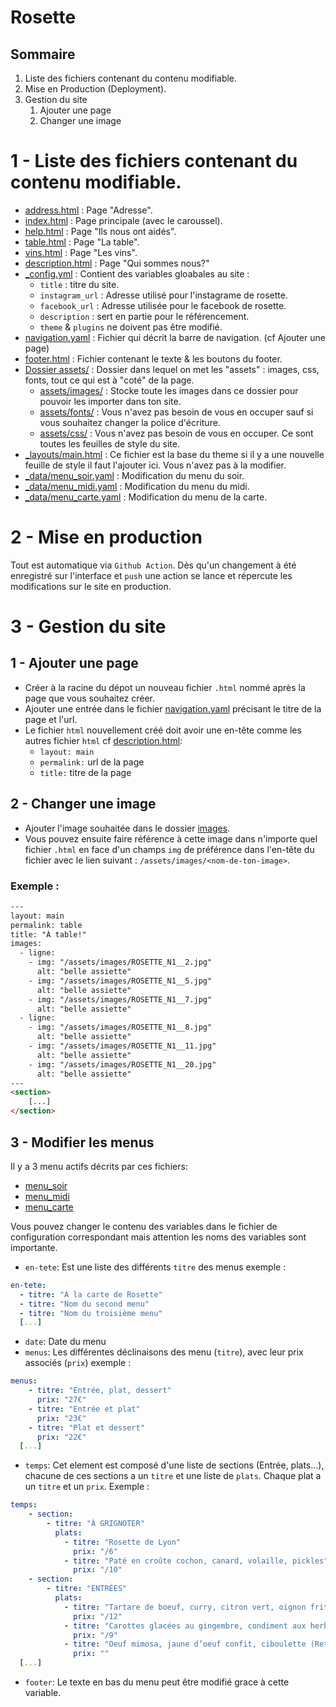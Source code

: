 # Rosette
## Sommaire

1) Liste des fichiers contenant du contenu modifiable.
2) Mise en Production (Deployment).
3) Gestion du site
    1) Ajouter une page
    2) Changer une image

# 1 - Liste des fichiers contenant du contenu modifiable.
- [address.html](./address.html) : Page "Adresse".
- [index.html](./index.html) : Page principale (avec le caroussel).
- [help.html](./help.html) : Page "Ils nous ont aidés".
- [table.html](./table.html) : Page "La table".
- [vins.html](./vins.html) : Page "Les vins".
- [description.html](./description.html) : Page "Qui sommes nous?"
- [_config.yml](./_config.yml) : Contient des variables gloabales au site :
    - `title` : titre du site.
    - `instagram_url` : Adresse utilisé pour l'instagrame de rosette.
    - `facebook_url` : Adresse utilisée pour le facebook de rosette.
    - `description` : sert en partie pour le référencement.
    - `theme` & `plugins` ne doivent pas être modifié.
- [navigation.yaml](./_data/navigation.yaml) : Fichier qui décrit la barre de navigation. (cf Ajouter une page)
- [footer.html](./_includes/footer.html) : Fichier contenant le texte & les boutons du footer.
- [Dossier assets/](./assets/) : Dossier dans lequel on met les "assets" : images, css, fonts, tout ce qui est à "coté" de la page.
    - [assets/images/](./assets/images/) : Stocke toute les images dans ce dossier pour pouvoir les importer dans ton site.
    - [assets/fonts/](./assets/fonts/) : Vous n'avez pas besoin de vous en occuper sauf si vous souhaitez changer la police d'écriture.
    - [assets/css/](./assets/css/) : Vous n'avez pas besoin de vous en occuper. Ce sont toutes les feuilles de style du site.
- [_layouts/main.html](./_layouts/main.html) : Ce fichier est la base du theme si il y a une nouvelle feuille de style il faut l'ajouter ici. Vous n'avez pas à la modifier.
- [_data/menu_soir.yaml](./_data/menu_soir.yaml) : Modification du menu du soir.
- [_data/menu_midi.yaml](./_data/menu_midi.yaml) : Modification du menu du midi.
- [_data/menu_carte.yaml](./_data/menu_carte.yaml) : Modification du menu de la carte.

# 2 - Mise en production
Tout est automatique via `Github Action`.
Dès qu'un changement à été enregistré sur l'interface et `push` une action se lance et répercute les modifications sur le site en production.

# 3 - Gestion du site
## 1 - Ajouter une page
- Créer à la racine du dépot un nouveau fichier `.html` nommé après la page que vous souhaitez créer.
- Ajouter une entrée dans le fichier [navigation.yaml](./_data/navigation.yaml) précisant le titre de la page et l'url.
- Le fichier `html` nouvellement créé doit avoir une en-tête comme les autres fichier `html` cf [description.html](./description.html):
    - `layout: main`
    - `permalink:` url de la page
    - `title:` titre de la page 

## 2 - Changer une image
- Ajouter l'image souhaitée dans le dossier [images](./assets/images/).
- Vous pouvez ensuite faire référence à cette image dans n'importe quel fichier `.html` en face d'un champs `img` de préférence dans l'en-tête du fichier avec le lien suivant : `/assets/images/<nom-de-ton-image>`.

### Exemple : 
```html
---
layout: main
permalink: table
title: "À table!"
images:
  - ligne:
    - img: "/assets/images/ROSETTE_N1__2.jpg"
      alt: "belle assiette"
    - img: "/assets/images/ROSETTE_N1__5.jpg"
      alt: "belle assiette"
    - img: "/assets/images/ROSETTE_N1__7.jpg"
      alt: "belle assiette"
  - ligne:
    - img: "/assets/images/ROSETTE_N1__8.jpg"
      alt: "belle assiette"
    - img: "/assets/images/ROSETTE_N1__11.jpg"
      alt: "belle assiette"
    - img: "/assets/images/ROSETTE_N1__20.jpg"
      alt: "belle assiette"
---
<section>
    [...]
</section>
```
## 3 - Modifier les menus
Il y a 3 menu actifs décrits par ces fichiers:
- [menu_soir](_data/menu_soir.yaml)
- [menu_midi](_data/menu_midi.yaml)
- [menu_carte](_data/menu_carte.yaml)

Vous pouvez changer le contenu des variables dans le fichier de configuration correspondant mais attention les noms des variables sont importante. 

- `en-tete`: Est une liste des différents `titre` des menus exemple :
```yaml
en-tete:
  - titre: "A la carte de Rosette"
  - titre: "Nom du second menu"
  - titre: "Nom du troisième menu"
  [...]
```
- `date`: Date du menu
- `menus`: Les différentes déclinaisons des menu (`titre`), avec leur prix associés (`prix`) exemple :
```yaml
menus:
    - titre: "Entrée, plat, dessert"
      prix: "27€"
    - titre: "Entrée et plat"
      prix: "23€"
    - titre: "Plat et dessert"
      prix: "22€"
  [...]
```
- `temps`: Cet element est composé d'une liste de sections (Entrée, plats...), chacune de ces sections a un `titre` et une liste de `plats`. Chaque plat a un `titre` et un `prix`. Exemple : 
```yaml
temps:
    - section:
        - titre: "À GRIGNOTER" 
          plats: 
            - titre: "Rosette de Lyon"
              prix: "/6"
            - titre: "Paté en croûte cochon, canard, volaille, pickles"
              prix: "/10"
    - section: 
        - titre: "ENTRÉES"
          plats:
            - titre: "Tartare de boeuf, curry, citron vert, oignon frit"
              prix: "/12"
            - titre: "Carottes glacées au gingembre, condiment aux herbes"
              prix: "/9"
            - titre: "Oeuf mimosa, jaune d’oeuf confit, ciboulette (Retour du marché)"
              prix: ""
  [...]
```
- `footer`: Le texte en bas du menu peut être modifié grace à cette variable.